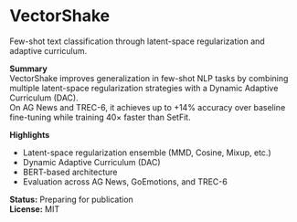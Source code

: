 # VectorShake
Few-shot text classification through latent-space regularization and adaptive curriculum.

**Summary**  
VectorShake improves generalization in few-shot NLP tasks by combining multiple latent-space regularization strategies with a Dynamic Adaptive Curriculum (DAC).  
On AG News and TREC-6, it achieves up to +14% accuracy over baseline fine-tuning while training 40× faster than SetFit.

**Highlights**
- Latent-space regularization ensemble (MMD, Cosine, Mixup, etc.)
- Dynamic Adaptive Curriculum (DAC)
- BERT-based architecture
- Evaluation across AG News, GoEmotions, and TREC-6

**Status:** Preparing for publication  
**License:** MIT
